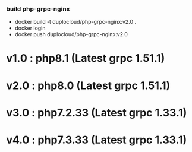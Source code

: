 ### build php-grpc-nginx
* docker build -t duplocloud/php-grpc-nginx:v2.0 .
* docker login
* docker push duplocloud/php-grpc-nginx:v2.0

# v1.0 : php8.1 (Latest grpc 1.51.1)
# v2.0 : php8.0 (Latest grpc 1.51.1)

# v3.0 : php7.2.33 (Latest grpc 1.33.1)

# v4.0 : php7.3.33 (Latest grpc 1.33.1)